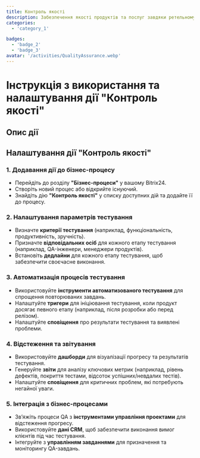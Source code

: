 ```yaml
---
title: Контроль якості
description: Забезпечення якості продуктів та послуг завдяки ретельному тестуванню.
categories:
  - 'category_1'

badges:
  - 'badge_2'
  - 'badge_3'
avatar: '/activities/QualityAssurance.webp'
---
```

# Інструкція з використання та налаштування дії "Контроль якості"

## Опис дії

## **Налаштування дії "Контроль якості"**

### 1. Додавання дії до бізнес-процесу
- Перейдіть до розділу **"Бізнес-процеси"** у вашому Bitrix24.
- Створіть новий процес або відкрийте існуючий.
- Знайдіть дію **"Контроль якості"** у списку доступних дій та додайте її до процесу.

### 2. Налаштування параметрів тестування
- Визначте **критерії тестування** (наприклад, функціональність, продуктивність, зручність).
- Призначте **відповідальних осіб** для кожного етапу тестування (наприклад, QA-інженери, менеджери продуктів).
- Встановіть **дедлайни** для кожного етапу тестування, щоб забезпечити своєчасне виконання.

### 3. Автоматизація процесів тестування
- Використовуйте **інструменти автоматизованого тестування** для спрощення повторюваних завдань.
- Налаштуйте **тригери** для ініціювання тестування, коли продукт досягає певного етапу (наприклад, після розробки або перед релізом).
- Налаштуйте **сповіщення** про результати тестування та виявлені проблеми.

### 4. Відстеження та звітування
- Використовуйте **дашборди** для візуалізації прогресу та результатів тестування.
- Генеруйте **звіти** для аналізу ключових метрик (наприклад, рівень дефектів, покриття тестами, відсоток успішних/невдалих тестів).
- Налаштуйте **сповіщення** для критичних проблем, які потребують негайної уваги.

### 5. Інтеграція з бізнес-процесами
- Зв’яжіть процеси QA з **інструментами управління проектами** для відстеження прогресу.
- Використовуйте **дані CRM**, щоб забезпечити виконання вимог клієнтів під час тестування.
- Інтегруйте з **управлінням завданнями** для призначення та моніторингу QA-завдань.